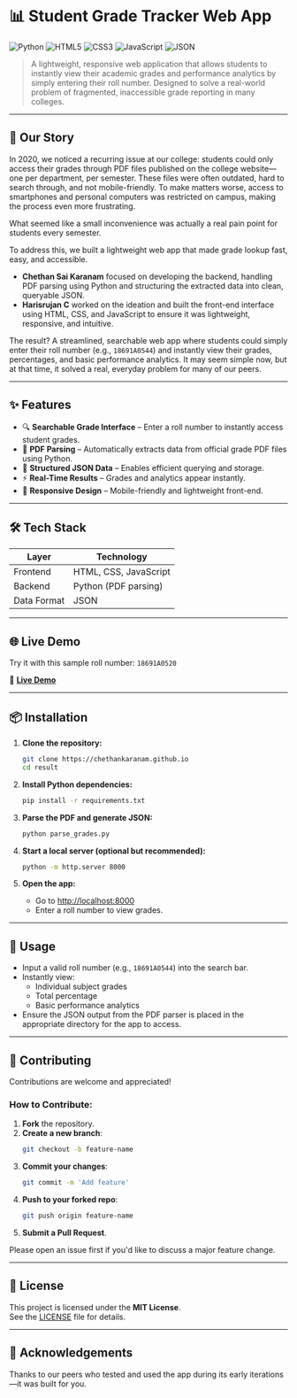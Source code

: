 # 📊 Student Grade Tracker Web App


![Python](https://img.shields.io/badge/Python-3.8%2B-blue?logo=python&logoColor=white)
![HTML5](https://img.shields.io/badge/HTML5-%23E34F26.svg?logo=html5&logoColor=white)
![CSS3](https://img.shields.io/badge/CSS3-%231572B6.svg?logo=css3&logoColor=white)
![JavaScript](https://img.shields.io/badge/JavaScript-%23F7DF1E.svg?logo=javascript&logoColor=black)
![JSON](https://img.shields.io/badge/JSON-Data-lightgrey?logo=json)


> A lightweight, responsive web application that allows students to instantly view their academic grades and performance analytics by simply entering their roll number. Designed to solve a real-world problem of fragmented, inaccessible grade reporting in many colleges.

---

## 🚀 Our Story

In 2020, we noticed a recurring issue at our college: students could only access their grades through PDF files published on the college website—one per department, per semester. These files were often outdated, hard to search through, and not mobile-friendly. To make matters worse, access to smartphones and personal computers was restricted on campus, making the process even more frustrating.

What seemed like a small inconvenience was actually a real pain point for students every semester.

To address this, we built a lightweight web app that made grade lookup fast, easy, and accessible.

- **Chethan Sai Karanam** focused on developing the backend, handling PDF parsing using Python and structuring the extracted data into clean, queryable JSON.
- **Harisrujan C** worked on the ideation and built the front-end interface using HTML, CSS, and JavaScript to ensure it was lightweight, responsive, and intuitive.

The result? A streamlined, searchable web app where students could simply enter their roll number (e.g., `18691A0544`) and instantly view their grades, percentages, and basic performance analytics. It may seem simple now, but at that time, it solved a real, everyday problem for many of our peers.

---

## ✨ Features

- 🔍 **Searchable Grade Interface** – Enter a roll number to instantly access student grades.
- 📄 **PDF Parsing** – Automatically extracts data from official grade PDF files using Python.
- 🧩 **Structured JSON Data** – Enables efficient querying and storage.
- ⚡ **Real-Time Results** – Grades and analytics appear instantly.
- 📱 **Responsive Design** – Mobile-friendly and lightweight front-end.

---

## 🛠 Tech Stack

| Layer      | Technology              |
|------------|--------------------------|
| Frontend   | HTML, CSS, JavaScript    |
| Backend    | Python (PDF parsing)     |
| Data Format| JSON                     |

---

## 🌐 Live Demo

Try it with this sample roll number: `18691A0520`

🔗 **[Live Demo](https://chethankaranam.github.io/result/)**  


---

## 📦 Installation

1. **Clone the repository:**
   ```bash
   git clone https://chethankaranam.github.io
   cd result
   ```

2. **Install Python dependencies:**
   ```bash
   pip install -r requirements.txt
   ```

3. **Parse the PDF and generate JSON:**
   ```bash
   python parse_grades.py
   ```

4. **Start a local server (optional but recommended):**
   ```bash
   python -m http.server 8000
   ```

5. **Open the app:**

   - Go to [http://localhost:8000](http://localhost:8000)
   - Enter a roll number to view grades.

---

## 📖 Usage

- Input a valid roll number (e.g., `18691A0544`) into the search bar.
- Instantly view:
  - Individual subject grades
  - Total percentage
  - Basic performance analytics
- Ensure the JSON output from the PDF parser is placed in the appropriate directory for the app to access.

---

## 🤝 Contributing

Contributions are welcome and appreciated!

### How to Contribute:

1. **Fork** the repository.
2. **Create a new branch**:
   ```bash
   git checkout -b feature-name
   ```
3. **Commit your changes**:
   ```bash
   git commit -m 'Add feature'
   ```
4. **Push to your forked repo**:
   ```bash
   git push origin feature-name
   ```
5. **Submit a Pull Request**.

Please open an issue first if you'd like to discuss a major feature change.

---

## 📄 License

This project is licensed under the **MIT License**.  
See the [LICENSE](./LICENSE) file for details.

---

## 🙌 Acknowledgements

Thanks to our peers who tested and used the app during its early iterations—it was built for you.

